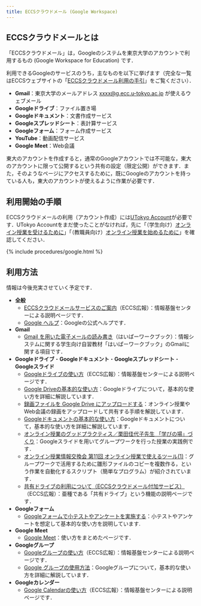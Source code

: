 ```yaml
---
title: ECCSクラウドメール (Google Workspace)
---
```


## ECCSクラウドメールとは

「ECCSクラウドメール」は，Googleのシステムを東京大学のアカウントで利用するもの (Google Workspace for Education) です．

利用できるGoogleのサービスのうち，主なものを以下に挙げます（完全な一覧はECCSウェブサイトの「[ECCSクラウドメール利用の手引](https://www.ecc.u-tokyo.ac.jp/announcement/2017/04/26_2495.html)」をご覧ください）．

- **Gmail**：東京大学のメールアドレス xxxx@g.ecc.u-tokyo.ac.jp が使えるウェブメール
- **Googleドライブ**：ファイル置き場
- **Googleドキュメント**：文書作成サービス
- **Googleスプレッドシート**：表計算サービス
- **Googleフォーム**：フォーム作成サービス
- **YouTube**：動画配信サービス
- **Google Meet**：Web会議

東大のアカウントを作成すると，通常のGoogleアカウントでは不可能な，東大のアカウントに限って公開するという共有の設定（限定公開）ができます．また，そのようなページにアクセスするために，既にGoogleのアカウントを持っている人も，東大のアカウントが使えるように作業が必要です．

## 利用開始の手順

ECCSクラウドメールの利用（アカウント作成）には[UTokyo Account](https://www.u-tokyo.ac.jp/adm/dics/ja/account.html)が必要です．UTokyo Accountをまだ使ったことがなければ，先に「（学生向け）[オンライン授業を受けるために](/oc/)」「（教職員向け）[オンライン授業を始めるために](/faculty_members)」を確認してください．

{% include procedures/google.html %}

## 利用方法

情報は今後充実させていく予定です．

- **全般**
    - [ECCSクラウドメールサービスのご案内](https://www.ecc.u-tokyo.ac.jp/announcement/2016/02/08_2116.html)（ECCS広報）：情報基盤センターによる説明ページです．
    - [Google ヘルプ](https://support.google.com/)：Googleの公式ヘルプです．
- **Gmail**
    - [Gmail を用いた電子メールの読み書き](https://hwb.ecc.u-tokyo.ac.jp/wp/literacy/email/gmail/)（はいぱーワークブック）：情報システムに関する学生向け自習教材「はいぱーワークブック」のGmailに関する項目です．
- **Googleドライブ**・**Googleドキュメント**・**Googleスプレッドシート**・**Googleスライド**
    - [Googleドライブの使い方](https://www.ecc.u-tokyo.ac.jp/announcement/2017/04/27_2503.html)（ECCS広報）：情報基盤センターによる説明ページです．
    - [Google Driveの基本的な使い方](/articles/google-drive/)：Googleドライブについて，基本的な使い方を詳細に解説しています．
    - [録画ファイルを Google Drive にアップロードする](/faculty_members/how/google/share_video)：オンライン授業やWeb会議の録画をアップロードして共有する手順を解説しています．
    - [Googleドキュメントの基本的な使い方](/articles/google-document/)：Googleドキュメントについて，基本的な使い方を詳細に解説しています．
    - [オンライン授業のグッドプラクティス／栗田佳代子先生 「学びの場」づくり](/good-practice/interview/kurita)：Googleスライドを用いてグループワークを行った授業の実践例です．
    - [オンライン授業情報交換会 第11回 オンライン授業で使えるツール(1)](/events/luncheon/2020-06-24/)：グループワークで活用するために雛形ファイルのコピーを複数作る，という作業を自動化するスクリプト（簡単なプログラム）が紹介されています．
    - [共有ドライブの利用について（ECCSクラウドメール付加サービス）](https://www.ecc.u-tokyo.ac.jp/announcement/2018/04/23_2794.html)（ECCS広報）：亜種である「共有ドライブ」という機能の説明ページです．
- **Googleフォーム**
    - [Googleフォームで小テストやアンケートを実施する](/articles/google-form/)：小テストやアンケートを想定して基本的な使い方を説明しています.
- **Google Meet**
    - [Google Meet](/meet/)：使い方をまとめたページです．
- **Googleグループ**
    - [Googleグループの使い方](https://www.ecc.u-tokyo.ac.jp/announcement/2017/04/27_2504.html)（ECCS広報）：情報基盤センターによる説明ページです．
    - [Google グループの使用方法](/articles/google-groups/)：Googleグループについて，基本的な使い方を詳細に解説しています．
- **Googleカレンダー**
    - [Google Calendarの使い方](https://www.ecc.u-tokyo.ac.jp/announcement/2017/04/27_2505.html)（ECCS広報）：情報基盤センターによる説明ページです．
